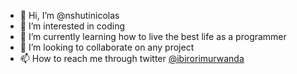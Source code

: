 - 👋 Hi, I’m @nshutinicolas
- 👀 I’m interested in coding
- 🌱 I’m currently learning how to live the best life as a programmer
- 💞️ I’m looking to collaborate on any project
- 📫 How to reach me through twitter [@ibirorimurwanda](https://twitter.com/ibirorimurwanda)

<!---
nshutinicolas/nshutinicolas is a ✨ special ✨ repository because its `README.md` (this file) appears on your GitHub profile.
You can click the Preview link to take a look at your changes.
--->
